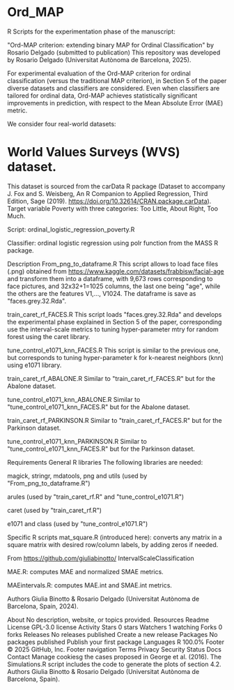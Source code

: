 # Ord_MAP

R Scripts for the experimentation phase of the manuscript:

"Ord-MAP criterion: extending binary MAP for Ordinal Classification"
by Rosario Delgado (submitted to publication)
This repository was developed by Rosario Delgado (Universitat Autònoma de Barcelona, 2025).


For experimental evaluation of the Ord-MAP criterion for ordinal classification (versus the traditional MAP criterion), in Section 5 of the paper diverse datasets and classifiers are considered. Even when classifiers are tailored for ordinal data, Ord-MAP achieves statistically significant improvements in prediction, with respect to the Mean Absolute Error (MAE) metric. 

We consider four real-world datasets:

# World Values Surveys (WVS) dataset. 
This dataset is sourced from the carData R package (Dataset to accompany J. Fox and S. Weisberg, An R Companion to Applied Regression, Third Edition, Sage (2019). https://doi.org/10.32614/CRAN.package.carData). Target variable Poverty with three categories: Too Little, About Right, Too Much. 

Script: ordinal_logistic_regression_poverty.R

Classifier: ordinal logistic regression using polr function from the MASS R package. 








Description
From_png_to_dataframe.R
This script allows to load face files (.png) obtained from https://www.kaggle.com/datasets/frabbisw/facial-age and transform them into a dataframe, with 9,673 rows corresponding to face pictures, and 32x32+1=1025 columns, the last one being "age", while the others are the features V1,..., V1024. The dataframe is save as "faces.grey.32.Rda".

train_caret_rf_FACES.R
This script loads "faces.grey.32.Rda" and develops the experimental phase explained in Section 5 of the paper, corresponding use the interval-scale metrics to tuning hyper-parameter mtry for random forest using the caret library.

tune_control_e1071_knn_FACES.R
This script is similar to the previous one, but corresponds to tuning hyper-parameter k for k-nearest neighbors (knn) using e1071 library.

train_caret_rf_ABALONE.R
Similar to "train_caret_rf_FACES.R" but for the Abalone dataset.

tune_control_e1071_knn_ABALONE.R
Similar to "tune_control_e1071_knn_FACES.R" but for the Abalone dataset.

train_caret_rf_PARKINSON.R
Similar to "train_caret_rf_FACES.R" but for the Parkinson dataset.

tune_control_e1071_knn_PARKINSON.R
Similar to "tune_control_e1071_knn_FACES.R" but for the Parkinson dataset.

Requirements
General R libraries
The following libraries are needed:

magick, stringr, mdatools, png and utils (used by "From_png_to_dataframe.R")

arules (used by "train_caret_rf.R" and "tune_control_e1071.R")

caret (used by "train_caret_rf.R")

e1071 and class (used by "tune_control_e1071.R")

Specific R scripts
mat_square.R (introduced here): converts any matrix in a square matrix with desired row/column labels, by adding zeros if needed.

From https://github.com/giuliabinotto/ IntervalScaleClassification

MAE.R: computes MAE and normalized SMAE metrics.

MAEintervals.R: computes MAE.int and SMAE.int metrics.

Authors
Giulia Binotto & Rosario Delgado (Universitat Autònoma de Barcelona, Spain, 2024).

About
No description, website, or topics provided.
Resources
 Readme
License
 GPL-3.0 license
 Activity
Stars
 0 stars
Watchers
 1 watching
Forks
 0 forks
Releases
No releases published
Create a new release
Packages
No packages published
Publish your first package
Languages
R
100.0%
Footer
© 2025 GitHub, Inc.
Footer navigation
Terms
Privacy
Security
Status
Docs
Contact
Manage cookiesg the cases proposed in George et al. (2016).
The Simulations.R script includes the code to generate the plots of section 4.2.
Authors
Giulia Binotto & Rosario Delgado (Universitat Autònoma de Barcelona, Spain).
